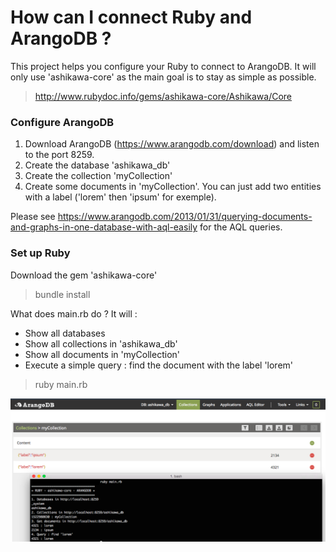 # How can I connect Ruby and ArangoDB ?

This project helps you configure your Ruby to connect to ArangoDB.
It will only use 'ashikawa-core' as the main goal is to stay as simple as possible.

> http://www.rubydoc.info/gems/ashikawa-core/Ashikawa/Core


### Configure ArangoDB

1. Download ArangoDB (https://www.arangodb.com/download) and listen to the port 8259.
2. Create the database 'ashikawa_db'
3. Create the collection 'myCollection'
4. Create some documents in 'myCollection'. You can just add two entities with a label ('lorem' then 'ipsum' for exemple).

Please see https://www.arangodb.com/2013/01/31/querying-documents-and-graphs-in-one-database-with-aql-easily for the AQL queries.

### Set up Ruby

Download the gem 'ashikawa-core'
> bundle install

What does main.rb do ?
It will :
- Show all databases
- Show all collections in 'ashikawa_db'
- Show all documents in 'myCollection'
- Execute a simple query : find the document with the label 'lorem'

> ruby main.rb

![Alt text](screenshots/05_queryResult.png?raw=true "Demo")